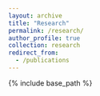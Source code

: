 ```yaml
---
layout: archive
title: "Research"
permalink: /research/
author_profile: true
collection: research
redirect_from:
  - /publications
---
```


{% include base_path %}

